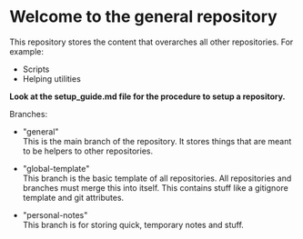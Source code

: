 # Welcome to the general repository  

This repository stores the content that overarches all other repositories. For example:  
- Scripts
- Helping utilities

**Look at the setup_guide.md file for the procedure to setup a repository.**  

Branches:  
- "general"  
    This is the main branch of the repository. It stores things that are meant to be helpers to other repositories.  

- "global-template"  
    This branch is the basic template of all repositories. All repositories and branches must merge this into itself. This contains stuff like a gitignore template and git attributes.  

- "personal-notes"  
    This branch is for storing quick, temporary notes and stuff.  